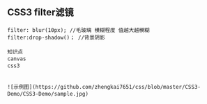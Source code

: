 ﻿## CSS3 filter滤镜

	filter: blur(10px);	//毛玻璃 模糊程度 值越大越模糊
	filter:drop-shadow()； //背景阴影
	
	知识点
	canvas
	css3
	
	
	![示例图](https://github.com/zhengkai7651/css/blob/master/CSS3-Demo/CSS3-Demo/sample.jpg)

	




